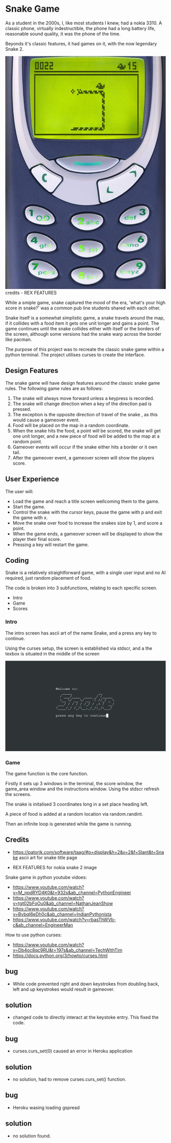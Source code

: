 # Snake Game
As a student in the 2000s, I, like most students I knew, had a nokia 3310. A classic phone, virtually
indestructible, the phone had a long battery life, reasonable sound quality, it was the phone of the time.

Beyonds it's classic features, it had games on it, with the now legendary Snake 2.

![snake2](docs/screenshots/nokia3310snake.jpg)
credits - REX FEATURES

While a smiple game, snake captured the mood of the era, 'what's your high score in snake?' was a common
pub line students shared with each other. 

Snake itself is a somewhat simplistic game, a snake travels around the map, if it collides with a food
item it gets one unit longer and gains a point. The game continues until the snake collides either with
itself or the borders of the screen, although some versions had the snake warp across the border like 
pacman.

The purpose of this project was to recreate the classic snake game within a python terminal. The project
utilises curses to create the interface.

## Design Features

The snake game will have design features around the classic 
snake game rules. The following game rules are as follows:

1. The snake will always move forward unless a keypress is  recorded.
2. The snake will change direction when a key of the direction pad is pressed.
3. The exception is the opposite direction of travel of the snake , as this would cause a gameover event.
4. Food will be placed on the map in a random coordinate.
5. When the snake hits the food, a point will be scored, the snake will get one unit longer, and a new 
piece of food will be added to the map at a random point.
6. Gameover events will occur if the snake either hits a border or it own tail.
7. After the gameover event, a gameover screen will show the players score.

## User Experience

The user will:
- Load the game and reach a title screen wellcoming them to the
game.
- Start the game.
- Control the snake with the cursor keys, pause the game with p
and exit the game with x.
- Move the snake over food to increase the snakes size by 1, and
score a point.
- When the game ends, a gameover screen will be displayed to
show the player their final score.
- Pressing a key will restart the game.

## Coding

Snake is a relatively straightforward game, with a single user input and no AI required, just random
placement of food.

The code is broken into 3 subfunctions, relating to each specific screen.

- Intro
- Game
- Scores

### Intro

The intro screen has ascii art of the name Snake, and a press any key to continue.

Using the curses setup, the screen is established via stdscr, and a the texbox is 
situated in the middle of the screen

![title_screen](docs/screenshots/title_screen.png)

### Game

The game function is the core function.

Firstly it sets up 3 windows in the terminal, the score window, the game_area window
and the instructions window. Using the stdscr refresh the screens.

The snake is initalised 3 coordinates long in a set place heading left.

A piece of food is added at a random location via random.randint.

Then an infinite loop is generated while the game is running.



## Credits
- https://patorjk.com/software/taag/#p=display&h=2&v=2&f=Slant&t=Snake ascii art for snake title page

- REX FEATURES for nokia snake 2 image

Snake game in python youtube vidoes:
- https://www.youtube.com/watch?v=M_npdRYD4K0&t=932s&ab_channel=PythonEngineer
- https://www.youtube.com/watch?v=tgt02bFoOu0&ab_channel=NathanJeanShow
- https://www.youtube.com/watch?v=BvbqI6eDh0c&ab_channel=IndianPythonista
- https://www.youtube.com/watch?v=rbasThWVb-c&ab_channel=EngineerMan

How to use python curses:
- https://www.youtube.com/watch?v=Db4oc8qc9RU&t=197s&ab_channel=TechWithTim
- https://docs.python.org/3/howto/curses.html


## bug
- While code prevented right and down keystrokes from doubling back, left and up keystrokes would result in gameover.
## solution
- changed code to directly interact at the keystoke entry. This fixed the code.

## bug
- curses.curs_set(0) caused an error in Heroku application
## solution
- no solution, had to remove curses.curs_set() function.

## bug
- Heroku wasing loading gspread
## solution
- no solution found.

